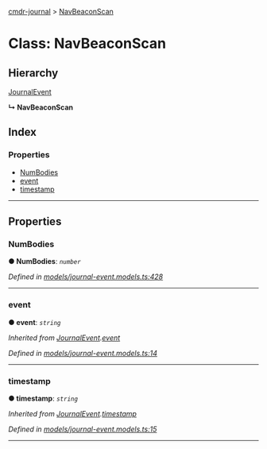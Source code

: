 [cmdr-journal](../README.md) > [NavBeaconScan](../classes/navbeaconscan.md)



# Class: NavBeaconScan

## Hierarchy


 [JournalEvent](journalevent.md)

**↳ NavBeaconScan**







## Index

### Properties

* [NumBodies](navbeaconscan.md#numbodies)
* [event](navbeaconscan.md#event)
* [timestamp](navbeaconscan.md#timestamp)



---
## Properties
<a id="numbodies"></a>

###  NumBodies

**●  NumBodies**:  *`number`* 

*Defined in [models/journal-event.models.ts:428](https://github.com/chrisbruford/cmdr-journal/blob/5b08b7d/src/models/journal-event.models.ts#L428)*





___

<a id="event"></a>

###  event

**●  event**:  *`string`* 

*Inherited from [JournalEvent](journalevent.md).[event](journalevent.md#event)*

*Defined in [models/journal-event.models.ts:14](https://github.com/chrisbruford/cmdr-journal/blob/5b08b7d/src/models/journal-event.models.ts#L14)*





___

<a id="timestamp"></a>

###  timestamp

**●  timestamp**:  *`string`* 

*Inherited from [JournalEvent](journalevent.md).[timestamp](journalevent.md#timestamp)*

*Defined in [models/journal-event.models.ts:15](https://github.com/chrisbruford/cmdr-journal/blob/5b08b7d/src/models/journal-event.models.ts#L15)*





___


